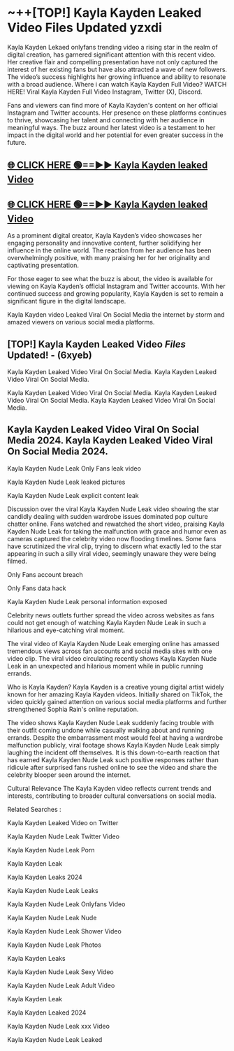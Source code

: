 # ~++[TOP!] Kayla Kayden Leaked Video Files Updated yzxdi

 Kayla Kayden Lekaed onlyfans trending video a rising star in the realm of digital creation, has garnered significant attention with this recent video. Her creative flair and compelling presentation have not only captured the interest of her existing fans but have also attracted a wave of new followers. The video’s success highlights her growing influence and ability to resonate with a broad audience.
Where i can watch  Kayla Kayden Full Video? WATCH HERE! Viral  Kayla Kayden Full Video Instagram, Twitter (X), Discord.


Fans and viewers can find more of  Kayla Kayden's content on her official Instagram and Twitter accounts. Her presence on these platforms continues to thrive, showcasing her talent and connecting with her audience in meaningful ways. The buzz around her latest video is a testament to her impact in the digital world and her potential for even greater success in the future.


## [🌐 CLICK HERE 🟢==►►  Kayla Kayden leaked Video ](https://onlyclips.site?title=Kayla_Kayden&ref=git)

## [🌐 CLICK HERE 🟢==►►  Kayla Kayden leaked Video ](https://onlyclips.site?title=Kayla_Kayden&ref=git)


As a prominent digital creator,  Kayla Kayden’s video showcases her engaging personality and innovative content, further solidifying her influence in the online world. The reaction from her audience has been overwhelmingly positive, with many praising her for her originality and captivating presentation.

For those eager to see what the buzz is about, the video is available for viewing on  Kayla Kayden’s official Instagram and Twitter accounts. With her continued success and growing popularity,  Kayla Kayden is set to remain a significant figure in the digital landscape.


  Kayla Kayden video Leaked Viral On Social Media the internet by storm and amazed viewers on various social media platforms.


## [TOP!]  Kayla Kayden Leaked Video *Files* Updated! - (6xyeb) 

 Kayla Kayden Leaked Video Viral On Social Media. Kayla Kayden Leaked Video Viral On Social Media.

 Kayla Kayden Leaked Video Viral On Social Media. Kayla Kayden Leaked Video Viral On Social Media. Kayla Kayden Leaked Video Viral On Social Media.


##  Kayla Kayden Leaked Video Viral On Social Media 2024. Kayla Kayden Leaked Video Viral On Social Media 2024.
 Kayla Kayden Nude Leak Only Fans leak video

 Kayla Kayden Nude Leak leaked pictures

 Kayla Kayden Nude Leak explicit content leak

Discussion over the viral  Kayla Kayden Nude Leak video showing the star candidly dealing with sudden wardrobe issues dominated pop culture chatter online. Fans watched and rewatched the short video, praising  Kayla Kayden Nude Leak for taking the malfunction with grace and humor even as cameras captured the celebrity video now flooding timelines. Some fans have scrutinized the viral clip, trying to discern what exactly led to the star appearing in such a silly viral video, seemingly unaware they were being filmed.


Only Fans account breach

Only Fans data hack

 Kayla Kayden Nude Leak personal information exposed

Celebrity news outlets further spread the video across websites as fans could not get enough of watching  Kayla Kayden Nude Leak in such a hilarious and eye-catching viral moment.


The viral video of  Kayla Kayden Nude Leak emerging online has amassed tremendous views across fan accounts and social media sites with one video clip. The viral video circulating recently shows  Kayla Kayden Nude Leak in an unexpected and hilarious moment while in public running errands.


Who is  Kayla Kayden?  Kayla Kayden is a creative young digital artist widely known for her amazing  Kayla Kayden videos. Initially shared on TikTok, the video quickly gained attention on various social media platforms and further strengthened Sophia Rain's online reputation.

The video shows  Kayla Kayden Nude Leak suddenly facing trouble with their outfit coming undone while casually walking about and running errands. Despite the embarrassment most would feel at having a wardrobe malfunction publicly, viral footage shows  Kayla Kayden Nude Leak simply laughing the incident off themselves. It is this down-to-earth reaction that has earned  Kayla Kayden Nude Leak such positive responses rather than ridicule after surprised fans rushed online to see the video and share the celebrity blooper seen around the internet.

Cultural Relevance The  Kayla Kayden video reflects current trends and interests, contributing to broader cultural conversations on social media.

Related Searches :

 Kayla Kayden Leaked Video on Twitter

 Kayla Kayden Nude Leak Twitter Video

 Kayla Kayden Nude Leak Porn

 Kayla Kayden Leak 

 Kayla Kayden Leaks 2024

 Kayla Kayden Nude Leak Leaks

 Kayla Kayden Nude Leak Onlyfans Video

 Kayla Kayden Nude Leak Nude

 Kayla Kayden Nude Leak Shower Video

 Kayla Kayden Nude Leak Photos

 Kayla Kayden Leaks

 Kayla Kayden Nude Leak Sexy Video

 Kayla Kayden Nude Leak Adult Video

 Kayla Kayden Leak

 Kayla Kayden Leaked 2024

 Kayla Kayden Nude Leak xxx Video

 Kayla Kayden Nude Leak Leaked